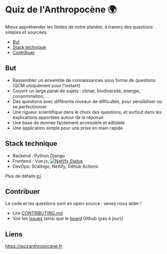 # Quiz de l'Anthropocène 🌍

Mieux appréhender les limites de notre planète, à travers des questions simples et sourcées.

<!-- START doctoc generated TOC please keep comment here to allow auto update -->
<!-- DON'T EDIT THIS SECTION, INSTEAD RE-RUN doctoc TO UPDATE -->

- [But](#but)
- [Stack technique](#stack-technique)
- [Contribuer](#contribuer)

<!-- END doctoc generated TOC please keep comment here to allow auto update -->

## But

- Rassembler un ensemble de connaissances sous forme de questions (QCM uniquement pour l'instant)
- Couvrir un large panel de sujets : climat, biodiversité, énergie, consommation, ...
- Des questions avec différents niveaux de difficultés, pour sensibiliser ou se perfectionner
- Une rigueur scientifique dans le choix des questions, et surtout dans les explications apportées autour de la réponse
- Une base de donnée facilement accessible et editable
- Une application simple pour une prise en main rapide

## Stack technique

- Backend : Python Django
- Frontend : Vue.js, [![Netlify Status](https://api.netlify.com/api/v1/badges/fda65ff6-86b3-4a33-81bd-708699135c63/deploy-status)](https://app.netlify.com/sites/know-your-planet/deploys)
- DevOps: Scalingo, Netlify, Github Actions

Plus de détails [ici](CONTRIBUTING.md#stack-technique)

## Contribuer

Le code et les questions sont en open-source : venez nous aider !

- Lire [CONTRIBUTING.md](CONTRIBUTING.md)
- Voir les [Issues](https://github.com/raphodn/know-your-planet/issues) (ainsi que le [board](https://github.com/raphodn/know-your-planet/projects/1) Github (pas à jour))


## Liens

https://quizanthropocene.fr